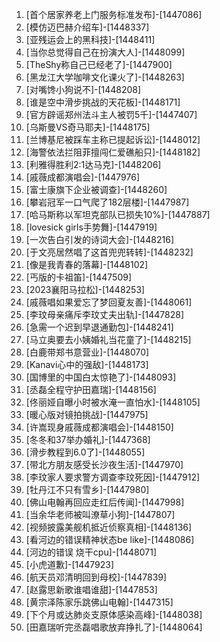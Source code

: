 
1. [首个居家养老上门服务标准发布]-[1447086]
1. [模仿迈巴赫介绍车]-[1448337]
1. [亚残运会上的黑科技]-[1448411]
1. [当你总觉得自己在扮演大人]-[1448099]
1. [TheShy称自己已经老了]-[1447900]
1. [黑龙江大学咖啡文化课火了]-[1448263]
1. [对嘴馋小狗说不]-[1448208]
1. [谁是空中滑步挑战的天花板]-[1448171]
1. [官方辟谣郑州法斗主人被罚5千]-[1447407]
1. [乌斯曼VS奇马耶夫]-[1448175]
1. [兰博基尼被踩车主称已提起诉讼]-[1448012]
1. [海警依法拦阻菲擅闯仁爱礁船只]-[1448182]
1. [利雅得胜利2:1达马克]-[1448206]
1. [戚薇成都演唱会]-[1447976]
1. [富士康旗下企业被调查]-[1448260]
1. [攀岩冠军一口气爬了182层楼]-[1447987]
1. [哈马斯称以军坦克部队已损失10%]-[1447887]
1. [lovesick girls手势舞]-[1447919]
1. [一次告白引发的诗词大会]-[1448216]
1. [于文亮居然唱了这首兜兜转转]-[1448232]
1. [像是我青春的落幕]-[1448102]
1. [丐版的卡祖笛]-[1447509]
1. [2023襄阳马拉松]-[1448253]
1. [戚薇唱如果爱忘了梦回夏友善]-[1448061]
1. [李玟母亲痛斥李玟丈夫出轨]-[1447828]
1. [急需一个迟到早退通勤包]-[1448241]
1. [马立奥要去小姨婚礼当花童了]-[1448215]
1. [白鹿带郑书意营业]-[1448070]
1. [Kanavi心中的强敌]-[1448173]
1. [国博里的中国白太惊艳了]-[1448093]
1. [丞磊全程守护田嘉瑞]-[1448156]
1. [佟丽娅自曝小时被水淹一直怕水]-[1448105]
1. [暖心版对镜拍挑战]-[1447975]
1. [许嵩现身戚薇成都演唱会]-[1448150]
1. [冬冬和37举办婚礼]-[1447368]
1. [滑步教程到6.0了]-[1448055]
1. [带北方朋友感受长沙夜生活]-[1447970]
1. [李玟家人要求警方调查李玟死因]-[1447912]
1. [牡丹江不只有雪乡]-[1447980]
1. [佛山电翰再回应走红后传闻]-[1447998]
1. [当余华老师被叫潦草小狗]-[1447807]
1. [视频披露美舰机抵近侦察真相]-[1448136]
1. [看河边的错误精神状态be like]-[1448086]
1. [河边的错误 烧干cpu]-[1448071]
1. [小虎道歉]-[1447923]
1. [航天员邓清明回到母校]-[1447839]
1. [赵露思新歌谁唱谁甜]-[1447853]
1. [黄宗泽陈家乐跳佛山电翰]-[1447315]
1. [下个月或达肺炎支原体感染高峰]-[1448038]
1. [田嘉瑞听完丞磊唱歌放弃挣扎了]-[1448064]